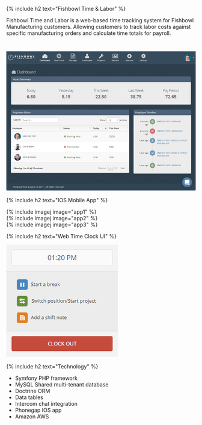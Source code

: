 {% include h2 text="Fishbowl Time & Labor" %}

Fishbowl Time and Labor is a web-based time tracking system for Fishbowl Manufacturing customers. Allowing customers to track labor costs against specific manufacturing orders and calculate time totals for payroll.

<p style="margin-top: 40px;"><img src="/assets/images/workforce2.png" alt="workforce2"></p>

{% include h2 text="IOS Mobile App" %}

<div class="row">
  <div class="col-xs-4">
    {% include imagej image="app1" %}
  </div>
  <div class="col-xs-4">
    {% include imagej image="app2" %}
  </div>
  <div class="col-xs-4">
    {% include imagej image="app3" %}
  </div>
</div>

{% include h2 text="Web Time Clock UI" %}

<p class="text-center"><img class="border" src="/assets/images/clock.png" alt="clock"></p>

{% include h2 text="Technology" %}

- Symfony PHP framework
- MySQL Shared multi-tenant database
- Doctrine ORM
- Data tables
- Intercom chat integration
- Phonegap IOS app
- Amazon AWS
